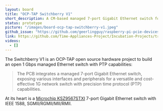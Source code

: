 ```yaml
---
layout: board
title: "OCP-TAP Switchberry V1"
short_description: A CM-based managed 7-port Gigabit Ethernet switch for PTP.
status: prototype
picture: "/images/board-ocp-tap-switchberry-v1.jpeg"
github_issue: "https://github.com/geerlingguy/raspberry-pi-pcie-devices/issues/715"
link: https://github.com/Time-Appliances-Project/Incubation-Projects/tree/master/Hardware/Switchberry_V1
videos:
  - []
---
```

The Switchberry V1 is an OCP-TAP open source hardware project to build an open 1 Gbps managed Ethernet switch with PTP capabilities:

> The PCB integrates a managed 7-port Gigabit Ethernet switch, exposing various interfaces and peripherals for a versatile and cost-effective 1G network switch with precision time protocol (PTP) capabilities.

At its heart is a [Microchip KSZ9567STXI](https://www.microchip.com/en-us/product/ksz9567) 7-port Gigabit Ethernet switch with IEEE 1588, SGMII/RGMII/MII/RMII.
